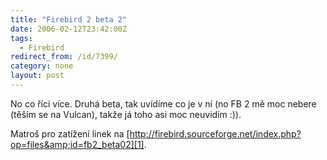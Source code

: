 ```yaml
---
title: "Firebird 2 beta 2"
date: 2006-02-12T23:42:00Z
tags:
  - Firebird
redirect_from: /id/7399/
category: none
layout: post
---
```

No co říci více. Druhá beta, tak uvídíme co je v ní (no FB 2 mě moc nebere (těším se na Vulcan), takže já toho asi moc neuvidím :)).

Matroš pro zatížení linek na [http://firebird.sourceforge.net/index.php?op=files&amp;id=fb2_beta02][1].

[1]: http://firebird.sourceforge.net/index.php?op=files&amp;id=fb2_beta02